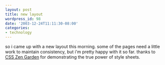 ```yaml
---
layout: post
title: new layout
wordpress_id: 98
date: '2003-12-24T11:11:30-08:00'
categories:
- technology
---
```

so i came up with a new layout this morning.  some of the pages need a little work to maintain consistency, but i'm
pretty happy with it so far.  thanks to [CSS Zen Garden](http://csszengarden.com) for demonstrating the true power of
style sheets.
